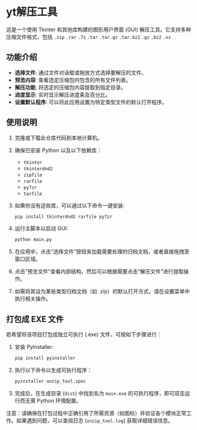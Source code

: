# yt解压工具

这是一个使用 Tkinter 和其他库构建的图形用户界面 (GUI) 解压工具。它支持多种压缩文件格式，包括 `.zip` `.rar` `.7z` `.tar` `.tar.gz` `.tar.bz2` `.gz` `.bz2` `.xz`

## 功能介绍

- **选择文件**: 通过文件对话框或拖放方式选择要解压的文件。
- **预览内容**: 查看选定压缩包内包含的所有文件列表。
- **解压功能**: 将选定的压缩包内容提取到指定目录。
- **进度显示**: 实时显示解压进度条及百分比。
- **设置默认程序**: 可以将此应用设置为特定类型文件的默认打开程序。

## 使用说明

1. 克隆或下载此仓库代码到本地计算机。
2. 确保已安装 Python 以及以下依赖库：
   - `tkinter`
   - `tkinterdnd2`
   - `zipfile`
   - `rarfile`
   - `py7zr`
   - `tarfile`

3. 如果你没有这些库，可以通过以下命令一键安装:
    ```bash
    pip install tkinterdnd2 rarfile py7zr
    ```


3. 运行主脚本以启动 GUI:
    ```bash
    python main.py
    ```

4. 在应用中，点击“选择文件”按钮来加载需要处理的归档文档，或者直接拖拽至窗口区域。

5. 点击“预览文件”查看内部结构，然后可以根据需要点击“解压文件”进行提取操作。

6. 如需将其设为某些类型归档文档（如 .zip）的默认打开方式，请在设置菜单中执行相关操作。

## 打包成 EXE 文件

若希望将该项目打包成独立可执行 (.exe) 文件，可按如下步骤进行：

1. 安装 PyInstaller:
    ```bash
    pip install pyinstaller
    ```

2. 执行以下命令以生成可执行程序：
    ```bash
    pyinstaller unzip_tool.spec
    ```
   
3. 完成后，在生成目录 (`dist`) 中找到名为 `main.exe` 的可执行程序，即可双击运行而无需 Python 环境配置。

注意：请确保在打包过程中正确引用了所需资源（如图标）并验证各个模块正常工作。如果遇到问题，可以查阅日志 (`unzip_tool.log`) 获取详细错误信息。
